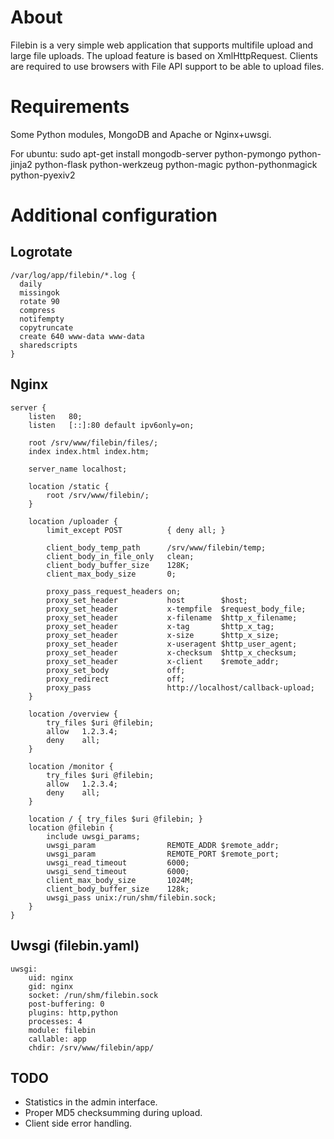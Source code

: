 About
=====
Filebin is a very simple web application that supports multifile upload and large file uploads. The upload feature is based on XmlHttpRequest. Clients are required to use browsers with File API support to be able to upload files.

Requirements
============
Some Python modules, MongoDB and Apache or Nginx+uwsgi.

For ubuntu:
    sudo apt-get install mongodb-server python-pymongo python-jinja2 python-flask python-werkzeug python-magic python-pythonmagick python-pyexiv2 

Additional configuration
========================

Logrotate
---------
    /var/log/app/filebin/*.log {
      daily
      missingok
      rotate 90
      compress
      notifempty
      copytruncate
      create 640 www-data www-data
      sharedscripts
    }

Nginx 
-------
    server {
        listen   80;
        listen   [::]:80 default ipv6only=on;
    
        root /srv/www/filebin/files/;
        index index.html index.htm;
    
        server_name localhost;
    
        location /static {
            root /srv/www/filebin/;
        }
    
        location /uploader {
            limit_except POST          { deny all; }
    
            client_body_temp_path      /srv/www/filebin/temp;
            client_body_in_file_only   clean;
            client_body_buffer_size    128K;
            client_max_body_size       0;
    
            proxy_pass_request_headers on;
            proxy_set_header           host        $host;
            proxy_set_header           x-tempfile  $request_body_file;
            proxy_set_header           x-filename  $http_x_filename;
            proxy_set_header           x-tag       $http_x_tag;
            proxy_set_header           x-size      $http_x_size;
            proxy_set_header           x-useragent $http_user_agent;
            proxy_set_header           x-checksum  $http_x_checksum;
            proxy_set_header           x-client    $remote_addr;
            proxy_set_body             off;
            proxy_redirect             off;
            proxy_pass                 http://localhost/callback-upload;
        }
    
        location /overview {
            try_files $uri @filebin;
            allow   1.2.3.4;
            deny    all;
        }
    
        location /monitor {
            try_files $uri @filebin;
            allow   1.2.3.4;
            deny    all;
        }
    
        location / { try_files $uri @filebin; }
        location @filebin {
            include uwsgi_params;
            uwsgi_param                REMOTE_ADDR $remote_addr;
            uwsgi_param                REMOTE_PORT $remote_port;
            uwsgi_read_timeout         6000;
            uwsgi_send_timeout         6000;
            client_max_body_size       1024M;
            client_body_buffer_size    128k;
            uwsgi_pass unix:/run/shm/filebin.sock;
        }
    }

Uwsgi (filebin.yaml)
-------
    uwsgi:
        uid: nginx
        gid: nginx
        socket: /run/shm/filebin.sock
        post-buffering: 0
        plugins: http,python
        processes: 4
        module: filebin
        callable: app
        chdir: /srv/www/filebin/app/

TODO
----
* Statistics in the admin interface.
* Proper MD5 checksumming during upload.
* Client side error handling.
